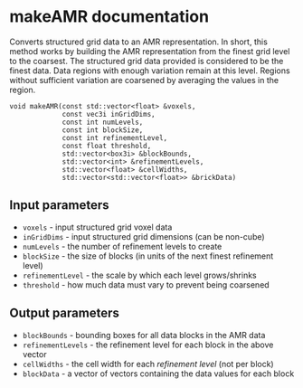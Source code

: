 # makeAMR documentation

Converts structured grid data to an AMR representation.  In short, this method
works by building the AMR representation from the finest grid level to the
coarsest. The structured grid data provided is considered to be the finest
data. Data regions with enough variation remain at this level. Regions without
sufficient variation are coarsened by averaging the values in the region.

```
void makeAMR(const std::vector<float> &voxels,
             const vec3i inGridDims,
             const int numLevels,
             const int blockSize,
             const int refinementLevel,
             const float threshold,
             std::vector<box3i> &blockBounds,
             std::vector<int> &refinementLevels,
             std::vector<float> &cellWidths,
             std::vector<std::vector<float>> &brickData)
```

## Input parameters

* `voxels` - input structured grid voxel data
* `inGridDims` - input structured grid dimensions (can be non-cube)
* `numLevels` - the number of refinement levels to create
* `blockSize` - the size of blocks (in units of the next finest refinement
  level)
* `refinementLevel` - the scale by which each level grows/shrinks
* `threshold` - how much data must vary to prevent being coarsened

## Output parameters

* `blockBounds` - bounding boxes for all data blocks in the AMR data
* `refinementLevels` - the refinement level for each block in the above vector
* `cellWidths` - the cell width for each _refinement level_ (not per block)
* `blockData` - a vector of vectors containing the data values for each block

